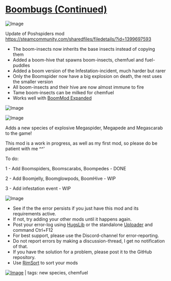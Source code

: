 # [Boombugs (Continued)](https://steamcommunity.com/sharedfiles/filedetails/?id=2421669694)

![Image](https://i.imgur.com/buuPQel.png)

Update of Poshspiders mod
https://steamcommunity.com/sharedfiles/filedetails/?id=1399697593

- The boom-insects now inherits the base insects instead of copying them
- Added a boom-hive that spawns boom-insects, chemfuel and fuel-puddles
- Added a boom version of the Infestation-incident, much harder but rarer
- Only the Boomspider now have a big explosion on death, the rest uses the smaller version
- All boom-insects and their hive are now almost immune to fire
- Tame boom-insects can be milked for chemfuel
- Works well with [BoomMod Expanded](https://steamcommunity.com/sharedfiles/filedetails/?id=2359846788)

![Image](https://i.imgur.com/pufA0kM.png)
	
![Image](https://i.imgur.com/Z4GOv8H.png)

Adds a new species of explosive Megaspider, Megapede and Megascarab to the game!

This mod is a work in progress, as well as my first mod, so please do be patient with me ^^'

To do:

1 - Add Boomspiders, Boomscarabs, Boompedes - DONE

2 - Add Boomjelly, Boomglowpods, BoomHive - WIP

3 - Add infestation event - WIP

![Image](https://i.imgur.com/PwoNOj4.png)



-  See if the the error persists if you just have this mod and its requirements active.
-  If not, try adding your other mods until it happens again.
-  Post your error-log using [HugsLib](https://steamcommunity.com/workshop/filedetails/?id=818773962) or the standalone [Uploader](https://steamcommunity.com/sharedfiles/filedetails/?id=2873415404) and command Ctrl+F12
-  For best support, please use the Discord-channel for error-reporting.
-  Do not report errors by making a discussion-thread, I get no notification of that.
-  If you have the solution for a problem, please post it to the GitHub repository.
-  Use [RimSort](https://github.com/RimSort/RimSort/releases/latest) to sort your mods

 

[![Image](https://img.shields.io/github/v/release/emipa606/Boombugs?label=latest%20version&style=plastic&color=9f1111&labelColor=black)](https://steamcommunity.com/sharedfiles/filedetails/changelog/2421669694) | tags:  new species,  chemfuel
